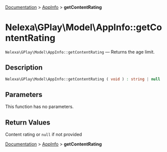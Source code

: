[Documentation](../../README.md) > [AppInfo](README.md) > **getContentRating**

# Nelexa\GPlay\Model\AppInfo::getContentRating
`Nelexa\GPlay\Model\AppInfo::getContentRating` — Returns the age limit.

## Description
```php
Nelexa\GPlay\Model\AppInfo::getContentRating ( void ) : string | null
```

## Parameters
This function has no parameters.

## Return Values
Content rating or `null` if not provided

[Documentation](../../README.md) > [AppInfo](README.md) > **getContentRating**
